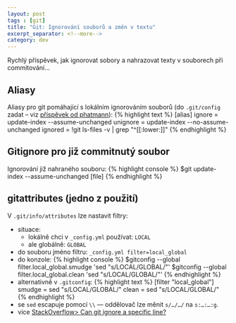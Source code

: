 ```yaml
---
layout: post
tags : [git]
title: "Git: Ignorování souborů a změn v textu"
excerpt_separator: <!--more-->
category: dev
---
```


Rychlý příspěvek, jak ignorovat sobory a nahrazovat texty v souborech při commitování…

<!--more-->

## Aliasy
Aliasy pro git pomáhající s lokálním ignorováním souborů (do `.git/config` zadat – viz [příspěvek od phatmann](https://stackoverflow.com/a/18317425)):
{% highlight text %}
[alias]
    ignore = update-index --assume-unchanged
    unignore = update-index --no-assume-unchanged
    ignored = !git ls-files -v | grep "^[[:lower:]]"
{% endhighlight %}

## Gitignore pro již commitnutý soubor
Ignorování již nahraného souboru:
{% highlight console %}
$git update-index --assume-unchanged [file]
{% endhighlight %}

## gitattributes (jedno z použití)
V `.git/info/attributes` lze nastavit filtry:
- situace:
    - lokálně chci v `_config.yml` používat: `LOCAL`
    - ale globálně: `GLOBAL`
- do souboru jméno filtru: `_config.yml filter=local_global`
- do konzole:
{% highlight console %}
$gitconfig --global filter.local_global.smudge 'sed "s/LOCAL/GLOBAL/"'
$gitconfig --global filter.local_global.clean 'sed "s/LOCAL/GLOBAL/"'
{% endhighlight %}
- alternativně v `.gitconfig`:
{% highlight text %}
[filter "local_global"]
	smudge = sed "s/LOCAL/GLOBAL/"
	clean = sed "s/LOCAL/GLOBAL/"
{% endhighlight %}
- se `sed` escapuje pomocí `\\` — oddělovač lze měnit `s/…/…/` na `s:…:…:g`.
- více [StackOverflow> Can git ignore a specific line?](https://stackoverflow.com/questions/6557467/can-git-ignore-a-specific-line)
